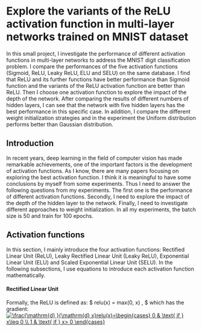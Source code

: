 # Explore the variants of the ReLU activation function in multi-layer networks trained on MNIST dataset
In this small project, I investigate the performance of different activation functions in multi-layer networks to address the MNIST digit classification problem. I compare the performances of the five activation functions (Sigmoid, ReLU, Leaky ReLU, ELU and SELU) on the same database. I find that ReLU and its further functions have better performance than Sigmoid function and the variants of the ReLU activation function are better than ReLU. Then I choose one activation function to explore the impact of the depth of the network. After comparing the results of different numbers of hidden layers, I can see that the network with five hidden layers has the best performance in this specific case. In addition, I compare the different weight initialization strategies and in the experiment the Uniform distribution performs better than Gaussian distribution.

## Introduction
In recent years, deep learning in the field of computer vision has made remarkable achievements, one of the important factors is the development of activation functions. As I know, there are many papers focusing on exploring the best activation function. I think it is meaningful to have some conclusions by myself from some experiments. Thus I need to answer the following questions from my experiments. The first one is the performance of different activation functions. Secondly, I need to explore the impact of the depth of the hidden layer to the network. Finally, I need to investigate different approaches to weight initialization. In all my experiments, the batch size is 50 and train for 100 epochs.

## Activation functions
In this section, I mainly introduce the four activation functions: Rectified Linear Unit (ReLU), Leaky Rectified Linear Unit (Leaky ReLU), Exponential Linear Unit (ELU) and Scaled Exponential Linear Unit (SELU). In the following subsections, I use equations to introduce each activation function mathematically.
#### Rectified Linear Unit
Formally, the ReLU is defined as:
  $ relu(x) = max(0, x) , $
  which has the gradient:
<a href="http://www.codecogs.com/eqnedit.php?latex=\frac{\mathrm{d}&space;}{\mathrm{d}&space;x}relu(x)=\begin{cases}&space;0&space;&&space;\text{&space;if&space;}&space;x\leq&space;0&space;\\&space;1&space;&&space;\text{&space;if&space;}&space;x>&space;0&space;\end{cases}" target="_blank"><img src="http://latex.codecogs.com/gif.latex?\frac{\mathrm{d}&space;}{\mathrm{d}&space;x}relu(x)=\begin{cases}&space;0&space;&&space;\text{&space;if&space;}&space;x\leq&space;0&space;\\&space;1&space;&&space;\text{&space;if&space;}&space;x>&space;0&space;\end{cases}" title="\frac{\mathrm{d} }{\mathrm{d} x}relu(x)=\begin{cases} 0 & \text{ if } x\leq 0 \\ 1 & \text{ if } x> 0 \end{cases}" /></a>

